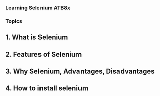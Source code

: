 ### Learning Selenium ATB8x

### Topics
## 1. What is Selenium
## 2. Features of Selenium
## 3. Why Selenium, Advantages, Disadvantages
## 4. How to install selenium
